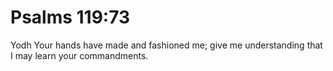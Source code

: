 # Psalms 119:73

Yodh Your hands have made and fashioned me; give me understanding that I may learn your commandments.
